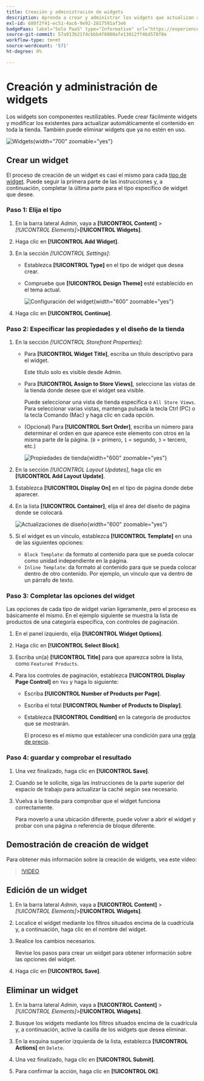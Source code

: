 ```yaml
---
title: Creación y administración de widgets
description: Aprenda a crear y administrar los widgets que actualizan automáticamente el contenido de su tienda.
exl-id: 680f2f41-ec51-4ac6-9e92-2817591af3e6
badgePaas: label="Solo PaaS" type="Informative" url="https://experienceleague.adobe.com/en/docs/commerce/user-guides/product-solutions" tooltip="Se aplica solo a proyectos de Adobe Commerce en la nube (infraestructura PaaS administrada por Adobe) y a proyectos locales."
source-git-commit: 57a913b21f4cbbb4f0800afe13012ff46d578f8e
workflow-type: tm+mt
source-wordcount: '571'
ht-degree: 0%

---
```


# Creación y administración de widgets

Los widgets son componentes reutilizables. Puede crear fácilmente widgets y modificar los existentes para actualizar automáticamente el contenido en toda la tienda. También puede eliminar widgets que ya no estén en uso.

![Widgets](./assets/widgets.png){width="700" zoomable="yes"}

## Crear un widget

El proceso de creación de un widget es casi el mismo para cada [tipo de widget](widgets.md#widget-types). Puede seguir la primera parte de las instrucciones y, a continuación, completar la última parte para el tipo específico de widget que desee.

### Paso 1: Elija el tipo

1. En la barra lateral _Admin_, vaya a **[!UICONTROL Content]** > _[!UICONTROL Elements]_>**[!UICONTROL Widgets]**.

1. Haga clic en **[!UICONTROL Add Widget]**.

1. En la sección _[!UICONTROL Settings]_:

   - Establezca **[!UICONTROL Type]** en el tipo de widget que desea crear.

   - Compruebe que **[!UICONTROL Design Theme]** esté establecido en el tema actual.

     ![Configuración del widget](./assets/widget-settings.png){width="600" zoomable="yes"}

1. Haga clic en **[!UICONTROL Continue]**.

### Paso 2: Especificar las propiedades y el diseño de la tienda

1. En la sección _[!UICONTROL Storefront Properties]_:

   - Para **[!UICONTROL Widget Title]**, escriba un título descriptivo para el widget.

     Este título solo es visible desde Admin.

   - Para **[!UICONTROL Assign to Store Views]**, seleccione las vistas de la tienda donde desee que el widget sea visible.

     Puede seleccionar una vista de tienda específica o `All Store Views`. Para seleccionar varias vistas, mantenga pulsada la tecla Ctrl (PC) o la tecla Comando (Mac) y haga clic en cada opción.

   - (Opcional) Para **[!UICONTROL Sort Order]**, escriba un número para determinar el orden en que aparece este elemento con otros en la misma parte de la página. (`0` = primero, `1` = segundo, `3` = tercero, etc.)

     ![Propiedades de tienda](./assets/widget-storefront-properties.png){width="600" zoomable="yes"}

1. En la sección _[!UICONTROL Layout Updates]_, haga clic en **[!UICONTROL Add Layout Update]**.

1. Establezca **[!UICONTROL Display On]** en el tipo de página donde debe aparecer.

1. En la lista **[!UICONTROL Container]**, elija el área del diseño de página donde se colocará.

   ![Actualizaciones de diseño](./assets/widget-layout-update-home-page.png){width="600" zoomable="yes"}

1. Si el widget es un vínculo, establezca **[!UICONTROL Template]** en una de las siguientes opciones:

   - `Block Template`: da formato al contenido para que se pueda colocar como unidad independiente en la página.
   - `Inline Template`: da formato al contenido para que se pueda colocar dentro de otro contenido. Por ejemplo, un vínculo que va dentro de un párrafo de texto.

### Paso 3: Completar las opciones del widget

Las opciones de cada tipo de widget varían ligeramente, pero el proceso es básicamente el mismo. En el ejemplo siguiente se muestra la lista de productos de una categoría específica, con controles de paginación.

1. En el panel izquierdo, elija **[!UICONTROL Widget Options]**.

1. Haga clic en **[!UICONTROL Select Block]**.

1. Escriba un(a) **[!UICONTROL Title]** para que aparezca sobre la lista, como `Featured Products`.

1. Para los controles de paginación, establezca **[!UICONTROL Display Page Control]** en `Yes` y haga lo siguiente:

   - Escriba **[!UICONTROL Number of Products per Page]**.

   - Escriba el total **[!UICONTROL Number of Products to Display]**.

   - Establezca **[!UICONTROL Condition]** en la categoría de productos que se mostrarán.

     El proceso es el mismo que establecer una condición para una [regla de precio](../merchandising-promotions/price-rules-catalog.md).

### Paso 4: guardar y comprobar el resultado

1. Una vez finalizado, haga clic en **[!UICONTROL Save]**.

1. Cuando se le solicite, siga las instrucciones de la parte superior del espacio de trabajo para actualizar la caché según sea necesario.

1. Vuelva a la tienda para comprobar que el widget funciona correctamente.

   Para moverlo a una ubicación diferente, puede volver a abrir el widget y probar con una página o referencia de bloque diferente.

## Demostración de creación de widget

Para obtener más información sobre la creación de widgets, vea este vídeo:

>[!VIDEO](https://video.tv.adobe.com/v/343786?quality=12&learn=on)

## Edición de un widget

1. En la barra lateral _Admin_, vaya a **[!UICONTROL Content]** > _[!UICONTROL Elements]_>**[!UICONTROL Widgets]**.

1. Localice el widget mediante los filtros situados encima de la cuadrícula y, a continuación, haga clic en el nombre del widget.

1. Realice los cambios necesarios.

   Revise los pasos para crear un widget para obtener información sobre las opciones del widget.

1. Haga clic en **[!UICONTROL Save]**.

## Eliminar un widget

1. En la barra lateral _Admin_, vaya a **[!UICONTROL Content]** > _[!UICONTROL Elements]_>**[!UICONTROL Widgets]**.

1. Busque los widgets mediante los filtros situados encima de la cuadrícula y, a continuación, active la casilla de los widgets que desea eliminar.

1. En la esquina superior izquierda de la lista, establezca **[!UICONTROL Actions]** en `Delete`.

1. Una vez finalizado, haga clic en **[!UICONTROL Submit]**.

1. Para confirmar la acción, haga clic en **[!UICONTROL OK]**.
